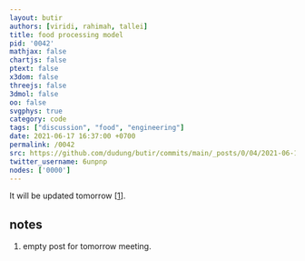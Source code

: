 ```yaml
---
layout: butir
authors: [viridi, rahimah, tallei]
title: food processing model
pid: '0042'
mathjax: false
chartjs: false
ptext: false
x3dom: false
threejs: false
3dmol: false
oo: false
svgphys: true
category: code
tags: ["discussion", "food", "engineering"]
date: 2021-06-17 16:37:00 +0700
permalink: /0042
src: https://github.com/dudung/butir/commits/main/_posts/0/04/2021-06-17-food-processing-model.md
twitter_username: 6unpnp
nodes: ['0000']
---
```

It will be updated tomorrow [[1](#r01)].


## notes
1. <a name="r01"></a>empty post for tomorrow meeting.
